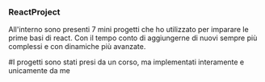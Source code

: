 ### ReactProject
All'interno sono presenti 7 mini progetti che ho utilizzato per imparare le prime basi di react.
Con il tempo conto di aggiungerne di nuovi sempre più complessi e con dinamiche più avanzate.


#I progetti sono stati presi da un corso, ma implementati interamente e unicamente da me
